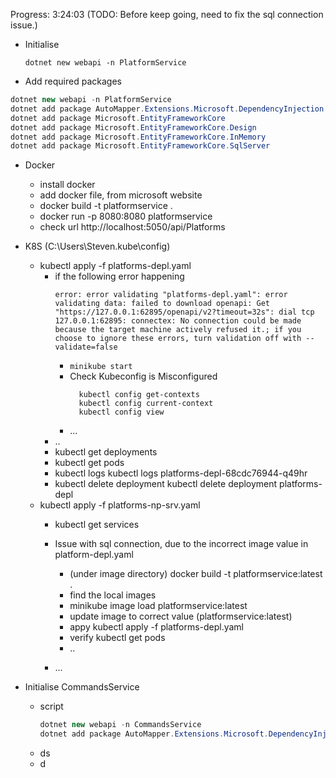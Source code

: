 Progress: 3:24:03  (TODO: Before keep going, need to fix the sql connection issue.)
- Initialise

  ```dotnet new webapi -n PlatformService```
- Add required packages
  
```c#
dotnet new webapi -n PlatformService
dotnet add package AutoMapper.Extensions.Microsoft.DependencyInjection
dotnet add package Microsoft.EntityFrameworkCore
dotnet add package Microsoft.EntityFrameworkCore.Design
dotnet add package Microsoft.EntityFrameworkCore.InMemory
dotnet add package Microsoft.EntityFrameworkCore.SqlServer
```

- Docker
  - install docker
  - add docker file, from microsoft website
  - docker build -t platformservice .
  - docker run -p 8080:8080 platformservice
  - check url http://localhost:5050/api/Platforms

- K8S (C:\Users\Steven\.kube\config)
  - kubectl apply -f platforms-depl.yaml
    - if the following error happening
      ```terminal
      error: error validating "platforms-depl.yaml": error validating data: failed to download openapi: Get "https://127.0.0.1:62895/openapi/v2?timeout=32s": dial tcp 127.0.0.1:62895: connectex: No connection could be made because the target machine actively refused it.; if you choose to ignore these errors, turn validation off with --validate=false
      ```
      - ```minikube start```
      - Check Kubeconfig is Misconfigured
        ```terminal
          kubectl config get-contexts
          kubectl config current-context
          kubectl config view
        ```
      - ...
    - ..
    - kubectl get deployments
    - kubectl get pods
    - kubectl logs <pod-name>
      kubectl logs platforms-depl-68cdc76944-q49hr
    - kubectl delete deployment <deployment-name>
      kubectl delete deployment platforms-depl
  - kubectl apply -f platforms-np-srv.yaml
    - kubectl get services
    - Issue with sql connection, due to the incorrect image value in platform-depl.yaml
      - (under image directory) docker build -t platformservice:latest . 
      - find the local images 
      - minikube image load platformservice:latest
      - update image to correct value (platformservice:latest)
      - appy
        kubectl apply -f platforms-depl.yaml
      - verify
        kubectl get pods
      - ..
 
    - ...

- Initialise CommandsService
  - script 
    ```c#
    dotnet new webapi -n CommandsService
    dotnet add package AutoMapper.Extensions.Microsoft.DependencyInjection
    ```
  - ds
  - d

